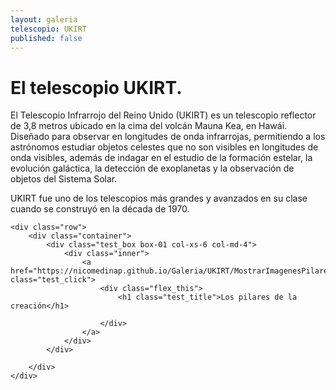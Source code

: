 ```yaml
---
layout: galeria
telescopio: UKIRT
published: false
--- 
```


<html lang="es">
<head>
	<meta charset="utf-8">
	<meta name="description" content="Composiciones">
	<meta name="keywords" content="HTML5">
	<title>Galeria de fotos </title>

<!-- Local -->
<!-- <link rel="stylesheet" href="/Users/nicomedinap/Documents/GitHub/nicomedinap.github.io/public/css/galeria.css"> -->

<!-- Publico -->
<link rel="stylesheet" href="/public/css/Telescopios.css"> 

<style>
    .box-01 .inner {
    background-image: url('https://raw.githubusercontent.com/nicomedinap/nicomedinap.github.io/master/Galeria/UKIRT/WFCAM/PilaresCreacion/PilaresCreacion.jpg');
    background-position: 50% 50%;
    background-repeat: no-repeat;
    background-size: cover;
}

/* 
.box-02 .inner {
    background-image: url('https://raw.githubusercontent.com/nicomedinap/nicomedinap.github.io/master/Galeria/VISTA/VMC/Tarantula/Tarantula.jpg');
    background-position: 50% 50%;
    background-repeat: no-repeat;
    background-size: cover;
}

.box-03 .inner {
    background-image: url('https://raw.githubusercontent.com/nicomedinap/nicomedinap.github.io/master/Galeria/VISTA/VVVX/cltrumpler14/cltrumpler14.jpg');
    background-position: 50% 50%;
    background-repeat: no-repeat;
    background-size: cover;
}

</style>

</head>

<h1 class="page_title">El telescopio UKIRT.</h1>

<p> El Telescopio Infrarrojo del Reino Unido (UKIRT) es un telescopio reflector de 3,8 metros ubicado en la cima del volcán Mauna Kea, en Hawái. Diseñado para observar en longitudes de onda infrarrojas, permitiendo a los astrónomos estudiar objetos celestes que no son visibles en longitudes de onda visibles, además de indagar en el estudio de la formación estelar, la evolución galáctica, la detección de exoplanetas y la observación de objetos del Sistema Solar.

UKIRT fue uno de los telescopios más grandes y avanzados en su clase cuando se construyó en la década de 1970.

</p>

<body>

    <div class="row">
        <div class="container">
            <div class="test_box box-01 col-xs-6 col-md-4">
                <div class="inner">
                    <a href="https://nicomedinap.github.io/Galeria/UKIRT/MostrarImagenesPilaresCreacion.html" class="test_click">
                        <div class="flex_this">
                            <h1 class="test_title">Los pilares de la creación</h1>
                            
                        </div>
                    </a>
                </div>
            </div>
<!-- 
            <div class="test_box box-02 col-xs-6 col-md-4">
                <div class="inner">
                    <a href="https://nicomedinap.github.io/Galeria/VISTA/MostrarImagenesTarantula.html" class="test_click">
                        <div class="flex_this">
                            <h1 class="test_title"> Tarantula </h1>
                            
                        </div>
                    </a>
                </div>
            </div>
            <div class="test_box box-03 col-xs-6 col-md-4">
                <div class="inner">
                    <a href="https://nicomedinap.github.io/Galeria/VISTA/MostrarImagenesClTrumpler14.html" class="test_click">
                        <div class="flex_this">
                            <h1 class="test_title">Trumpler14</h1>
                            
                        </div>
                    </a>
                </div>
            </div>



            <div class="test_box box-04 col-xs-6 col-md-4">
                <div class="inner">
                    <a href="#" class="test_click">
                        <div class="flex_this">
                            <h1 class="test_title">SFR3_521</h1>
                            
                        </div>
                    </a>
                </div>
            </div>
-->

        </div>
    </div>

</body>
</html>